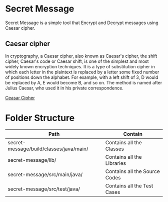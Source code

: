 # Secret Message
Secret Message is a simple tool that Encrypt and Decrypt messages using Caesar cipher.

## Caesar cipher
In cryptography, a Caesar cipher, also known as Caesar's cipher, the shift cipher, Caesar's code or Caesar shift, is one of the simplest and most widely known encryption techniques. It is a type of substitution cipher in which each letter in the plaintext is replaced by a letter some fixed number of positions down the alphabet. For example, with a left shift of 3, D would be replaced by A, E would become B, and so on. The method is named after Julius Caesar, who used it in his private correspondence.

[Ceasar Cipher](https://en.wikipedia.org/wiki/Caesar_cipher)

# Folder Structure
|Path |Contain |
|--------|------------|
secret-message/build/classes/java/main/  | Contains all the Classes
secret-message/lib/ | Contains all the Libraries
secret-message/src/main/java/ | Contains all the Source Codes
secret-message/src/test/java/ | Contains all the Test Cases
